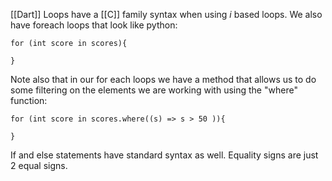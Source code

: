 [[Dart]] Loops have a [[C]] family syntax when using $i$ based loops. We also have foreach loops that look like python:
```
for (int score in scores){

}
```

Note also that in our for each loops we have a method that allows us to do some filtering on the elements we are working with using the "where" function:
```
for (int score in scores.where((s) => s > 50 )){

}
```

If and else statements have standard syntax as well. Equality signs are just 2 equal signs. 